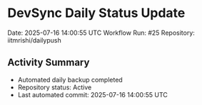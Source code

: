 # DevSync Daily Status Update
Date: 2025-07-16 14:00:55 UTC
Workflow Run: #25
Repository: iitmrishi/dailypush

## Activity Summary
- Automated daily backup completed
- Repository status: Active
- Last automated commit: 2025-07-16 14:00:55 UTC
